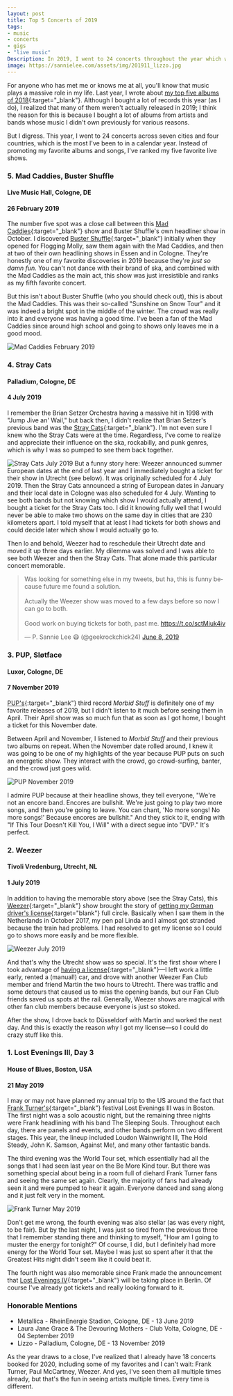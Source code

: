 ```yaml
---
layout: post
title: Top 5 Concerts of 2019
tags:
- music
- concerts
- gigs
- "live music"
Description: In 2019, I went to 24 concerts throughout the year which was a personal record for me. Here are the top 5 of the year.
image: https://sannielee.com/assets/img/201911_lizzo.jpg
---
```

For anyone who has met me or knows me at all, you'll know that music plays a massive role in my life. Last year, I wrote about [my top five albums of 2018](https://sannielee.com/2019/01/10/top-5-albums-of-2018.html){:target="_blank"}. Although I bought a lot of records this year (as I do), I realized that many of them weren't actually released in 2019; I think the reason for this is because I bought a lot of albums from artists and bands whose music I didn't own previously for various reasons.

But I digress. This year, I went to 24 concerts across seven cities and four countries, which is the most I've been to in a calendar year. Instead of promoting my favorite albums and songs, I've ranked my five favorite live shows.

### 5. Mad Caddies, Buster Shuffle
#### Live Music Hall, Cologne, DE
#### 26 February 2019

The number five spot was a close call between this [Mad Caddies](http://madcaddies.com/){:target="_blank"} show and Buster Shuffle's own headliner show in October. I discovered [Buster Shuffle](https://bustershufflemusic.com/){:target="_blank"} initially when they opened for Flogging Molly, saw them again with the Mad Caddies, and then at two of their own headlining shows in Essen and in Cologne. They're honestly one of my favorite discoveries in 2019 because they're *just so damn fun.* You can't not dance with their brand of ska, and combined with the Mad Caddies as the main act, this show was just irresistible and ranks as my fifth favorite concert.

But this isn't about Buster Shuffle (who you should check out), this is about the Mad Caddies. This was their so-called "Sunshine on Snow Tour" and it was indeed a bright spot in the middle of the winter. The crowd was really into it and everyone was having a good time. I've been a fan of the Mad Caddies since around high school and going to shows only leaves me in a good mood.

![Mad Caddies February 2019](/assets/img/201902_madcaddies.jpg "Mad Caddies February 2019")

### 4. Stray Cats
#### Palladium, Cologne, DE
#### 4 July 2019

I remember the Brian Setzer Orchestra having a massive hit in 1998 with "Jump Jive an' Wail," but back then, I didn't realize that Brian Setzer's previous band was the [Stray Cats](http://straycats.com/home/){:target="_blank"}. I'm not even sure I knew who the Stray Cats were at the time. Regardless, I've come to realize and appreciate their influence on the ska, rockabilly, and punk genres, which is why I was so pumped to see them back together.

![Stray Cats July 2019](/assets/img/201907_straycats.jpg "Stray Cats July 2019")
But a funny story here: Weezer announced summer European dates at the end of last year and I immediately bought a ticket for their show in Utrecht (see below). It was originally scheduled for 4 July 2019. Then the Stray Cats announced a string of European dates in January and their local date in Cologne was also scheduled for 4 July. Wanting to see both bands but not knowing which show I would actually attend, I bought a ticket for the Stray Cats too. I did it knowing fully well that I would never be able to make two shows on the same day in cities that are 230 kilometers apart. I told myself that at least I had tickets for both shows and could decide later which show I would actually go to.

Then lo and behold, Weezer had to reschedule their Utrecht date and moved it up three days earlier. My dilemma was solved and I was able to see both Weezer and then the Stray Cats. That alone made this particular concert memorable.

<blockquote class="twitter-tweet"><p lang="en" dir="ltr">Was looking for something else in my tweets, but ha, this is funny because future me found a solution. <br><br>Actually the Weezer show was moved to a few days before so now I can go to both. <br><br>Good work on buying tickets for both, past me. <a href="https://t.co/sctMiuk4iv">https://t.co/sctMiuk4iv</a></p>&mdash; P. Sannie Lee 😷 (@geekrockchick24) <a href="https://twitter.com/geekrockchick24/status/1137442713081720834?ref_src=twsrc%5Etfw">June 8, 2019</a></blockquote> <script async src="https://platform.twitter.com/widgets.js" charset="utf-8"></script>


### 3. PUP, Sløtface
#### Luxor, Cologne, DE
#### 7 November 2019

[PUP's](https://www.puptheband.com/){:target="_blank"} third record *Morbid Stuff* is definitely one of my favorite releases of 2019, but I didn't listen to it much before seeing them in April. Their April show was so much fun that as soon as I got home, I bought a ticket for this November date.

Between April and November, I listened to *Morbid Stuff* and their previous two albums on repeat. When the November date rolled around, I knew it was going to be one of my highlights of the year because PUP puts on such an energetic show. They interact with the crowd, go crowd-surfing, banter, and the crowd just goes wild.

![PUP November 2019](/assets/img/201911_pup.jpg "PUP November 2019")

I admire PUP because at their headline shows, they tell everyone, "We're not an encore band. Encores are bullshit. We're just going to play two more songs, and then you're going to leave. You can chant, 'No more songs! No more songs!' Because encores are bullshit." And they stick to it, ending with "If This Tour Doesn't Kill You, I Will" with a direct segue into "DVP." It's perfect.

### 2. Weezer
#### Tivoli Vredenburg, Utrecht, NL
#### 1 July 2019

In addition to having the memorable story above (see the Stray Cats), this [Weezer](https://weezer.com/){:target="_blank"} show brought the story of [getting my German driver's license](https://sannielee.com/2019/01/13/getting-a-german-drivers-license-part-1.html){:target="blank"} full circle. Basically when I saw them in the Netherlands in October 2017, my pen pal Linda and I almost got stranded because the train had problems. I had resolved to get my license so I could go to shows more easily and be more flexible.

![Weezer July 2019](/assets/img/201907_weezer.jpg "Weezer July 2019")

And that's why the Utrecht show was so special. It's the first show where I took advantage of [having a license](https://sannielee.com/2019/03/27/getting-a-german-drivers-license-part-3.html){:target="_blank"}&mdash;I left work a little early, rented a (manual!) car, and drove with another Weezer Fan Club member and friend Martin the two hours to Utrecht. There was traffic and some detours that caused us to miss the opening bands, but our Fan Club friends saved us spots at the rail. Generally, Weezer shows are magical with other fan club members because everyone is just so stoked.

After the show, I drove back to Düsseldorf with Martin and worked the next day. And this is exactly the reason why I got my license&mdash;so I could do crazy stuff like this.

### 1. Lost Evenings III, Day 3
#### House of Blues, Boston, USA
#### 21 May 2019

I may or may not have planned my annual trip to the US around the fact that [Frank Turner's](https://frank-turner.com/){:target="_blank"} festival Lost Evenings III was in Boston. The first night was a solo acoustic night, but the remaining three nights were Frank headlining with his band The Sleeping Souls. Throughout each day, there are panels and events, and other bands perform on two different stages. This year, the lineup included Loudon Wainwright III, The Hold Steady, John K. Samson, Against Me!, and many other fantastic bands.

The third evening was the World Tour set, which essentially had all the songs that I had seen last year on the Be More Kind tour. But there was something special about being in a room full of diehard Frank Turner fans and seeing the same set again. Clearly, the majority of fans had already seen it and were pumped to hear it again. Everyone danced and sang along and it just felt very in the moment.

![Frank Turner May 2019](/assets/img/201905_frankturner.jpg "Frank Turner May 2019")

Don't get me wrong, the fourth evening was also stellar (as was every night, to be fair). But by the last night, I was just so tired from the previous three that I remember standing there and thinking to myself, "How am I going to muster the energy for tonight?" Of course, I did, but I definitely had more energy for the World Tour set. Maybe I was just so spent after it that the Greatest Hits night didn't seem like it could beat it.

The fourth night was also memorable since Frank made the announcement that [Lost Evenings IV](https://lostevenings.info/){:target="_blank"} will be taking place in Berlin. Of course I've already got tickets and really looking forward to it.

### Honorable Mentions
- Metallica - RheinEnergie Stadion, Cologne, DE - 13 June 2019
- Laura Jane Grace & The Devouring Mothers - Club Volta, Cologne, DE - 04 September 2019
- Lizzo - Palladium, Cologne, DE - 13 November 2019

As the year draws to a close, I've realized that I already have 18 concerts booked for 2020, including some of my favorites and I can't wait: Frank Turner, Paul McCartney, Weezer. And yes, I've seen them all multiple times already, but that's the fun in seeing artists multiple times. Every time is different.
